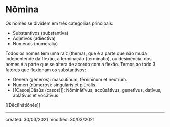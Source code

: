 # Nōmina
Os nomes se dividem em três categorias principais:
- Substantivos (substantīva)
- Adjetivos (adiectīva)
- Numerais (numerālia)

Todos os nomes tem uma raíz (thema), que é a parte que não muda indepentende da flexão, a terminação (terminātiō), ou desinência, dos nomes é a parte que se altera de acordo com a flexão. Temos ao todo 3 fatores que flexionam os substantivos:
- Genera (gêneros): masculīnum, fēminīnum et neutrum.
- Numerī (números): singulāris et plūrālis
- [[Casos|Cāsūs (casos)]]: Nōminātīvus, accūsātīvus, genetīvus, datīvus, ablātīvus et vocātīvus

[[Dēclīnātiōnēs]]

---

created: 30/03/2021
modified: 30/03/2021
